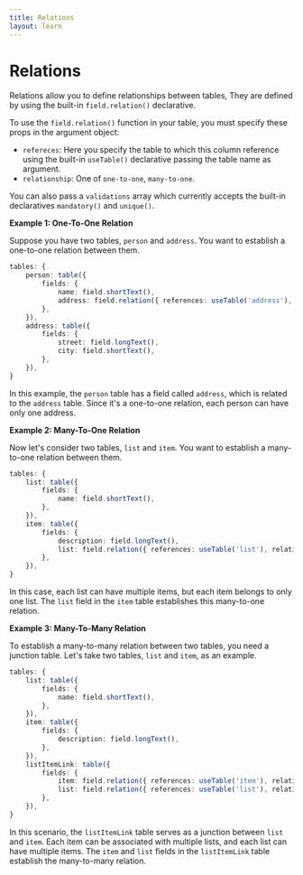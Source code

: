 ```yaml
---
title: Relations
layout: learn
---
```


# Relations

Relations allow you to define relationships between tables, They are defined by using the built-in `field.relation()` declarative.

To use the `field.relation()` function in your table, you must specify these props in the argument object:

- `refereces`: Here you specify the table to which this column reference using the built-in `useTable()` declarative passing the table name as argument.
- `relationship`: One of `one-to-one`, `many-to-one`.

You can also pass a `validations` array which currently accepts the built-in declaratives `mandatory()` and `unique()`.

**Example 1: One-To-One Relation**

Suppose you have two tables, `person` and `address`. You want to establish a one-to-one relation between them.

```typescript
tables: {
    person: table({
        fields: {
            name: field.shortText(),
            address: field.relation({ references: useTable('address'), relationship: 'one-to-one' }),
        },
    }),
    address: table({
        fields: {
            street: field.longText(),
            city: field.shortText(),
        },
    }),
}
```

In this example, the `person` table has a field called `address`, which is related to the `address` table. Since it's a one-to-one relation, each person can have only one address.

**Example 2: Many-To-One Relation**

Now let's consider two tables, `list` and `item`. You want to establish a many-to-one relation between them.

```typescript
tables: {
    list: table({
        fields: {
            name: field.shortText(),
        },
    }),
    item: table({
        fields: {
            description: field.longText(),
            list: field.relation({ references: useTable('list'), relationship: 'many-to-one' }),
        },
    }),
}
```

In this case, each list can have multiple items, but each item belongs to only one list. The `list` field in the `item` table establishes this many-to-one relation.

**Example 3: Many-To-Many Relation**

To establish a many-to-many relation between two tables, you need a junction table. Let's take two tables, `list` and `item`, as an example.

```typescript
tables: {
    list: table({
        fields: {
            name: field.shortText(),
        },
    }),
    item: table({
        fields: {
            description: field.longText(),
        },
    }),
    listItemLink: table({
        fields: {
            item: field.relation({ references: useTable('item'), relationship: 'many-to-one' }),
            list: field.relation({ references: useTable('list'), relationship: 'many-to-one' }),
        },
    }),
}
```

In this scenario, the `listItemLink` table serves as a junction between `list` and `item`. Each item can be associated with multiple lists, and each list can have multiple items. The `item` and `list` fields in the `listItemLink` table establish the many-to-many relation.
